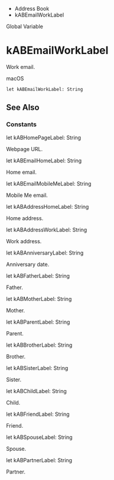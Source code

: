 

- Address Book
-  kABEmailWorkLabel 

Global Variable

# kABEmailWorkLabel

Work email.

macOS

``` source
let kABEmailWorkLabel: String
```

## See Also

### Constants

let kABHomePageLabel: String

Webpage URL.

let kABEmailHomeLabel: String

Home email.

let kABEmailMobileMeLabel: String

Mobile Me email.

let kABAddressHomeLabel: String

Home address.

let kABAddressWorkLabel: String

Work address.

let kABAnniversaryLabel: String

Anniversary date.

let kABFatherLabel: String

Father.

let kABMotherLabel: String

Mother.

let kABParentLabel: String

Parent.

let kABBrotherLabel: String

Brother.

let kABSisterLabel: String

Sister.

let kABChildLabel: String

Child.

let kABFriendLabel: String

Friend.

let kABSpouseLabel: String

Spouse.

let kABPartnerLabel: String

Partner.

